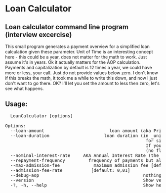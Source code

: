 # Loan Calculator
  ## Loan calculator command line program (interview excercise)
  This small program generates a payment overview for a simplified loan calculation given these parameter.
  Unit of Time is an interesting concept here - this could be a year, does not matter for the math to work. Just assume it's in years. Ok it actually matters for the ÅOP calculation.
  Payments and capitalization by default is 12 times a year, we could have more or less, your call.
  Just do not provide values below zero. I don't know if this breaks the math, it took me a while to write this down, and now I just don't want to go there. OK?
  I'll let you set the amount to less then zero, let's see what happens.
## Usage:
<pre>
  LoanCalculator [options]

Options:
  --loan-amount <loan-amount>                        loan amount (aka Principal) [default: 500000]
  --loan-duration <loan-duration>                    loan duration (in _units of time_),
                                                      for simplicity we can assume it's number of years.
                                                      If you want 5.5 years long loan you'd need to mess with the engine a little
                                                      (no floats for this field allowed in v1, sorry) [default: 10]
  --nominal-interest-rate <nominal-interest-rate>    AKA Annual Interest Rate (the fake one banks use to trick people who do not know the math behind compound interest) [default: 0,05]
  --repayment-frequency <repayment-frequency>        frequency of payments but also of applying interest in single unit of time (12 means 12 times, like monthly capitalization during a year _unit of time_. [default: 12]
  --max-admission-fee <max-admission-fee>            maximum admission fee [default: 10000]
  --admission-fee-rate <admission-fee-rate>          [default: 0,01]
  --debug-aop                                        nothing to see here, move along, just some param for testing purposes [default: False]
  --version                                          Show version information
  -?, -h, --help                                     Show help and usage information
  </pre>
